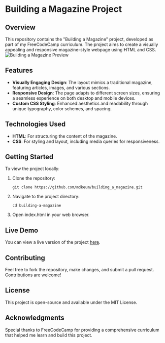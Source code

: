 # Building a Magazine Project

## Overview

This repository contains the "Building a Magazine" project, developed as part of my FreeCodeCamp curriculum. The project aims to create a visually appealing and responsive magazine-style webpage using HTML and CSS.
![Building a Magazine Preview](https://images/building_a_magazine_screenshot.JPG)

## Features

- **Visually Engaging Design**: The layout mimics a traditional magazine, featuring articles, images, and various sections.
- **Responsive Design**: The page adapts to different screen sizes, ensuring a seamless experience on both desktop and mobile devices.
- **Custom CSS Styling**: Enhanced aesthetics and readability through unique typography, color schemes, and spacing.

## Technologies Used

- **HTML**: For structuring the content of the magazine.
- **CSS**: For styling and layout, including media queries for responsiveness.

## Getting Started

To view the project locally:

1. Clone the repository:
   ```
   git clone https://github.com/mdkeum/building_a_magazine.git
2. Navigate to the project directory:
   ```
   cd building-a-magazine
4. Open index.html in your web browser.
   
## Live Demo

You can view a live version of the project [here](https://mdkeum.github.io/Building_a_Magazine/).

## Contributing
Feel free to fork the repository, make changes, and submit a pull request. Contributions are welcome!

## License
This project is open-source and available under the MIT License.

## Acknowledgments
Special thanks to FreeCodeCamp for providing a comprehensive curriculum that helped me learn and build this project.

